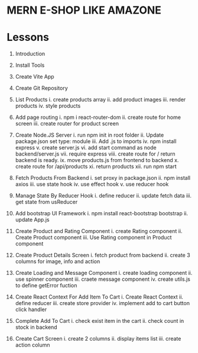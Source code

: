 # MERN E-SHOP LIKE AMAZONE

# Lessons

1.  Introduction

2.  Install Tools

3.  Create Vite App

4.  Create Git Repository

5.  List Products
    i. create products array
    ii. add product images
    iii. render products
    iv. style products

6.  Add page routing
    i. npm i react-router-dom
    ii. create route for home screen
    iii. create router for product screen

7.  Create Node.JS Server
    i. run npm init in root folder
    ii. Update package.json set type: module
    iii. Add .js to imports
    iv. npm install express
    v. create server.js
    vi. add start command as node backend/server.js
    vii. require express
    viii. create route for / return backend is ready.
    ix. move products.js from frontend to backend
    x. create route for /api/products
    xi. return products
    xii. run npm start

8.  Fetch Products From Backend
    i. set proxy in package.json
    ii. npm install axios
    iii. use state hook
    iv. use effect hook
    v. use reducer hook

9.  Manage State By Reducer Hook
    i. define reducer
    ii. update fetch data
    iii. get state from usReducer

10. Add bootstrap UI Framework
    i. npm install react-bootstrap bootstrap
    ii. update App.js

11. Create Product and Rating Component
    i. create Rating component
    ii. Create Product component
    iii. Use Rating component in Product component

12. Create Product Details Screen
    i. fetch product from backend
    ii. create 3 columns for image, info and action

13. Create Loading and Message Component
    i. create loading component
    ii. use spinner component
    iii. craete message component
    iv. create utils.js to define getError fuction

14. Create React Context For Add Item To Cart
    i. Create React Context
    ii. define reducer
    iii. create store provider
    iv. implement add to cart button click handler
15. Complete Add To Cart
    i. check exist item in the cart
    ii. check count in stock in backend

16. Create Cart Screen
    i. create 2 columns
    ii. display items list
    iii. create action column
